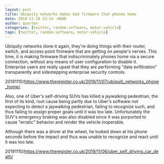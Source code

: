 ```yaml
---
layout: post
title: Ubiquity networks makes bad firmware that phones home
date: 2019-11-10 23:14 -0600
author: quorten
categories: [twitter, random-software, motor-vehicle]
tags: [twitter, random-software, motor-vehicle]
---
```


Ubiquity networks done it again, they're doing things with their
router, switch, and access point firmware that are getting on people's
nerves.  This time, it is making firmware that indiscriminately phones
home via a secure connection, without any means of user configuration
to disable it.  Enterprise users are really upset that they are
performing "data exfiltration" transparently and sidestepping
enterprise security controls.

20191110/https://www.theregister.co.uk/2019/11/07/ubiquiti_networks_phone_home/.

Also, one of Uber's self-driving SUVs has killed a jaywalking
pedestrian, the first of its kind, root cause being partly due to
Uber's software not expecting to detect a jaywalking pedestrian,
failing to recognize such, and thus failing to assign proper goals
until it was too late.  Unfortunately the SUV's emergency braking was
also disabled since it was purported to cause "erratic" behavior and
render the vehicle inoperable.

Although there was a driver at the wheel, he looked down at his phone
seconds before the impact and thus was unable to recognize and react
until it was too late.

20191110/https://www.theregister.co.uk/2019/11/06/uber_self_driving_car_death/

